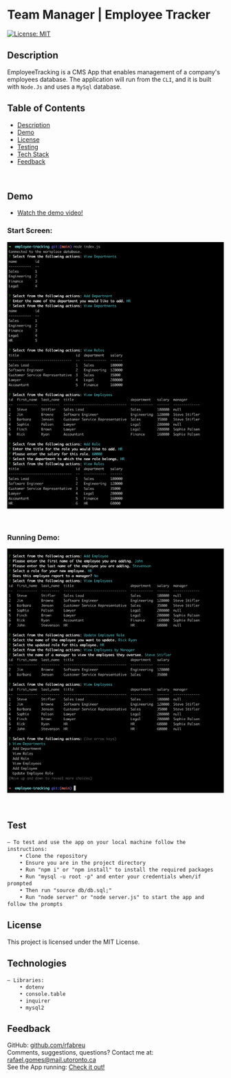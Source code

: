 # Team Manager | Employee Tracker


[![License: MIT](https://img.shields.io/badge/License-MIT-blue.svg)](https://opensource.org/licenses/MIT)

## Description

EmployeeTracking is a CMS App that enables management of a company's employees database. The application will run from the `CLI`, and it is built with `Node.Js` and uses a `MySql` database.

## Table of Contents

- [Description](#description)
- [Demo](#demo)
- [License](#license)
- [Testing](#test)
- [Tech Stack](#technologies)
- [Feedback](#feedback)

<br />

## Demo

- [Watch the demo video!](https://drive.google.com/file/d/1KGy5CYsKVi600QLxEPw6lXjGM9SJCUH3/view)

### Start Screen:

![Start](./public/assets/images/run_start.png)

<br />

### Running Demo:

![Run](./public/assets/images/run_end.png)

<br />

## Test

    – To test and use the app on your local machine follow the instructions:
        • Clone the repository
        • Ensure you are in the project directory
        • Run "npm i" or "npm install" to install the required packages
        • Run "mysql -u root -p" and enter your credentials when/if prompted
        • Then run "source db/db.sql;"
        • Run "node server" or "node server.js" to start the app and follow the prompts

## License

This project is licensed under the MIT License.

## Technologies

    – Libraries:
        • dotenv
        • console.table
        • inquirer
        • mysql2

## Feedback

GitHub: [github.com/rfabreu](https://github.com/rfabreu) <br />
Comments, suggestions, questions? Contact me at: [rafael.gomes@mail.utoronto.ca](mailto:rafael.gomes@mail.utoronto.ca) <br />
See the App running: [Check it out!](https://drive.google.com/file/d/1KGy5CYsKVi600QLxEPw6lXjGM9SJCUH3/view)
